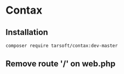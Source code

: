 # Contax


## Installation

    composer require tarsoft/contax:dev-master  
    
    
## Remove route '/' on web.php
